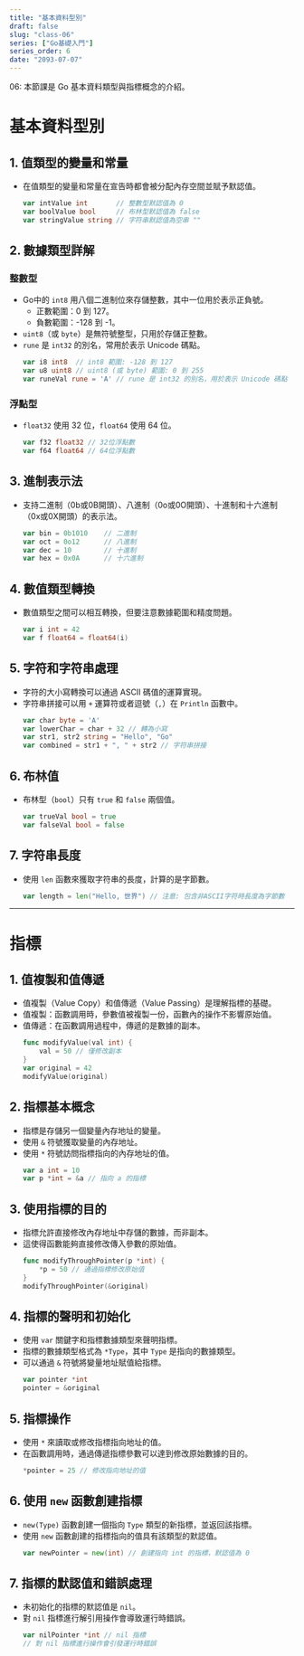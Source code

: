 ```yaml
---
title: "基本資料型別"
draft: false
slug: "class-06"
series: ["Go基礎入門"]
series_order: 6
date: "2093-07-07"
---
```

06: 本節課是 Go 基本資料類型與指標概念的介紹。

# 基本資料型別

## 1. 值類型的變量和常量
- 在值類型的變量和常量在宣告時都會被分配內存空間並賦予默認值。
  ```go
  var intValue int       // 整數型默認值為 0
  var boolValue bool     // 布林型默認值為 false
  var stringValue string // 字符串默認值為空串 ""
  ```

## 2. 數據類型詳解
### 整數型
- Go中的 `int8` 用八個二進制位來存儲整數，其中一位用於表示正負號。
  - 正數範圍：0 到 127。
  - 負數範圍：-128 到 -1。
- `uint8`（或 `byte`）是無符號整型，只用於存儲正整數。
- `rune` 是 `int32` 的別名，常用於表示 Unicode 碼點。
  ```go
  var i8 int8  // int8 範圍: -128 到 127
  var u8 uint8 // uint8 (或 byte) 範圍: 0 到 255
  var runeVal rune = 'A' // rune 是 int32 的別名，用於表示 Unicode 碼點
  ```

### 浮點型
- `float32` 使用 32 位，`float64` 使用 64 位。
  ```go
  var f32 float32 // 32位浮點數
  var f64 float64 // 64位浮點數
  ```

## 3. 進制表示法
- 支持二進制（0b或0B開頭）、八進制（0o或0O開頭）、十進制和十六進制（0x或0X開頭）的表示法。
  ```go
  var bin = 0b1010    // 二進制
  var oct = 0o12      // 八進制
  var dec = 10        // 十進制
  var hex = 0x0A      // 十六進制
  ```

## 4. 數值類型轉換
- 數值類型之間可以相互轉換，但要注意數據範圍和精度問題。
  ```go
  var i int = 42
  var f float64 = float64(i)
  ```

## 5. 字符和字符串處理
- 字符的大小寫轉換可以通過 ASCII 碼值的運算實現。
- 字符串拼接可以用 `+` 運算符或者逗號（`,`）在 `Println` 函數中。
  ```go
  var char byte = 'A'
  var lowerChar = char + 32 // 轉為小寫
  var str1, str2 string = "Hello", "Go"
  var combined = str1 + ", " + str2 // 字符串拼接
  ```

## 6. 布林值
- 布林型（`bool`）只有 `true` 和 `false` 兩個值。
  ```go
  var trueVal bool = true
  var falseVal bool = false
  ```

## 7. 字符串長度
- 使用 `len` 函數來獲取字符串的長度，計算的是字節數。
  ```go
  var length = len("Hello, 世界") // 注意: 包含非ASCII字符時長度為字節數
  ```

---

# 指標

## 1. 值複製和值傳遞
- 值複製（Value Copy）和值傳遞（Value Passing）是理解指標的基礎。
- 值複製：函數調用時，參數值被複製一份，函數內的操作不影響原始值。
- 值傳遞：在函數調用過程中，傳遞的是數據的副本。
  ```go
  func modifyValue(val int) {
      val = 50 // 僅修改副本
  }
  var original = 42
  modifyValue(original)
  ```

## 2. 指標基本概念
- 指標是存儲另一個變量內存地址的變量。
- 使用 `&` 符號獲取變量的內存地址。
- 使用 `*` 符號訪問指標指向的內存地址的值。
  ```go
  var a int = 10
  var p *int = &a // 指向 a 的指標
  ```

## 3. 使用指標的目的
- 指標允許直接修改內存地址中存儲的數據，而非副本。
- 這使得函數能夠直接修改傳入參數的原始值。
  ```go
  func modifyThroughPointer(p *int) {
      *p = 50 // 通過指標修改原始值
  }
  modifyThroughPointer(&original)
  ```

## 4. 指標的聲明和初始化
- 使用 `var` 關鍵字和指標數據類型來聲明指標。
- 指標的數據類型格式為 `*Type`，其中 `Type` 是指向的數據類型。
- 可以通過 `&` 符號將變量地址賦值給指標。
  ```go
  var pointer *int
  pointer = &original
  ```

## 5. 指標操作
- 使用 `*` 來讀取或修改指標指向地址的值。
- 在函數調用時，通過傳遞指標參數可以達到修改原始數據的目的。
  ```go
  *pointer = 25 // 修改指向地址的值
  ```

## 6. 使用 `new` 函數創建指標
- `new(Type)` 函數創建一個指向 `Type` 類型的新指標，並返回該指標。
- 使用 `new` 函數創建的指標指向的值具有該類型的默認值。
  ```go
  var newPointer = new(int) // 創建指向 int 的指標，默認值為 0
  ```

## 7. 指標的默認值和錯誤處理
- 未初始化的指標的默認值是 `nil`。
- 對 `nil` 指標進行解引用操作會導致運行時錯誤。
  ```go
  var nilPointer *int // nil 指標
  // 對 nil 指標進行操作會引發運行時錯誤
  ```

